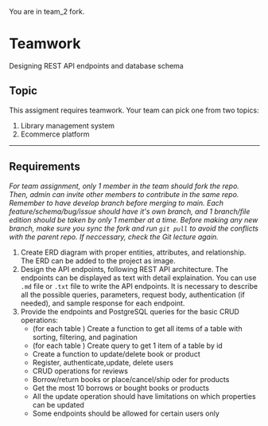 You are in team_2 fork.

# Teamwork
Designing REST API endpoints and database schema

## Topic
This assigment requires teamwork. Your team can pick one from two topics: 
1. Library management system
2. Ecommerce platform
---
## Requirements
*For team assignment, only 1 member in the team should fork the repo. Then, admin can invite other members to contribute in the same repo. Remember to have develop branch before merging to main. Each feature/schema/bug/issue should have it's own branch, and 1 branch/file edition should be taken by only 1 member at a time. Before making any new branch, make sure you sync the fork and run `git pull` to avoid the conflicts with the parent repo. If neccessary, check the Git lecture again.*
1. Create ERD diagram with proper entities, attributes, and relationship. The ERD can be added to the project as image.
2. Design the API endpoints, following REST API architecture. The endpoints can be displayed as text with detail explaination. You can use `.md` file or `.txt` file to write the API endpoints. It is necessary to describe all the possible queries, parameters, request body, authentication (if needed), and sample response for each endpoint. 
4. Provide the endpoints and PostgreSQL queries for the basic CRUD operations:
   - (for each table ) Create a function to get all items of a table with sorting, filtering, and pagination
   - (for each table ) Create query to get 1 item of a table by id
   - Create a function to update/delete book or product
   - Register, authenticate,update, delete users
   - CRUD operations for reviews
   - Borrow/return books or place/cancel/ship oder for products
   - Get the most 10 borrows or bought books or products
   - All the update operation should have limitations on which properties can be updated
   - Some endpoints should be allowed for certain users only

